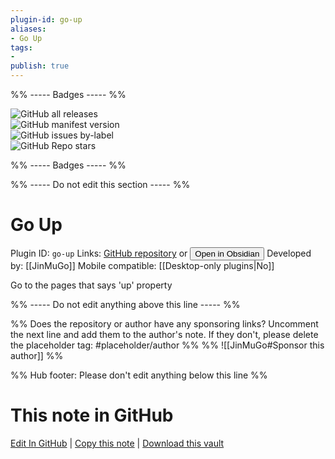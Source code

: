 ```yaml
---
plugin-id: go-up
aliases:
- Go Up
tags: 
- 
publish: true
---
```


%% ----- Badges ----- %%

![GitHub all releases](https://img.shields.io/github/downloads/JinMuGo/obsidian-go-up/total?color=573E7A&logo=github&style=for-the-badge)   
![GitHub manifest version](https://img.shields.io/github/manifest-json/v/JinMuGo/obsidian-go-up?color=573E7A&logo=github&style=for-the-badge)   
![GitHub issues by-label](https://img.shields.io/github/issues/JinMuGo/obsidian-go-up/help%20wanted?color=573E7A&logo=github&style=for-the-badge)   
![GitHub Repo stars](https://img.shields.io/github/stars/JinMuGo/obsidian-go-up?color=573E7A&logo=github&style=for-the-badge)

%% ----- Badges ----- %%

%% ----- Do not edit this section ----- %%

# Go Up

Plugin ID: `go-up`
Links: [GitHub repository](https://github.com/JinMuGo/obsidian-go-up) or [<button id=HH>Open in Obsidian</button>](obsidian://show-plugin?id=go-up)
Developed by: [[JinMuGo]]
Mobile compatible: [[Desktop-only plugins|No]]

Go to the pages that says 'up' property

%% ----- Do not edit anything above this line ----- %% 

%% Does the repository or author have any sponsoring links? Uncomment the next line and add them to the author's note. If they don't, please delete the placeholder tag: #placeholder/author %%
%% ![[JinMuGo#Sponsor this author]] %%

%% Hub footer: Please don't edit anything below this line %%

# This note in GitHub

<span class="git-footer">[Edit In GitHub](https://github.dev/obsidian-community/obsidian-hub/blob/main/02%20-%20Community%20Expansions/02.05%20All%20Community%20Expansions/Plugins/go-up.md "git-hub-edit-note") | [Copy this note](https://raw.githubusercontent.com/obsidian-community/obsidian-hub/main/02%20-%20Community%20Expansions/02.05%20All%20Community%20Expansions/Plugins/go-up.md "git-hub-copy-note") | [Download this vault](https://github.com/obsidian-community/obsidian-hub/archive/refs/heads/main.zip "git-hub-download-vault") </span>
